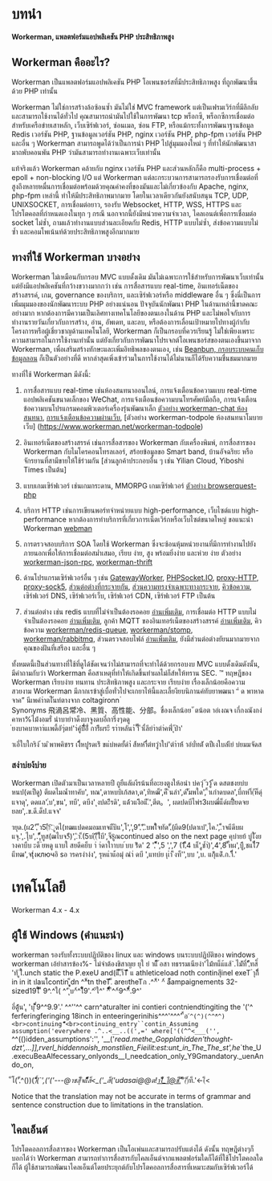 # บทนำ

**Workerman, แพลตฟอร์มแอปพลิเคชัน PHP ประสิทธิภาพสูง**

## Workerman คืออะไร?
Workerman เป็นแพลตฟอร์มแอปพลิเคชัน PHP โอเพนซอร์สที่มีประสิทธิภาพสูง ที่ถูกพัฒนาขึ้นด้วย PHP เท่านั้น

Workerman ไม่ใช่การสร้างล้อซ้อนซ้ำ มันไม่ใช่ MVC framework แต่เป็นเฟรมเวิร์กที่มีลึกลับและสามารถใช้งานได้ทั่วไป คุณสามารถนำมันไปใช้ในการพัฒนา tcp พร็อกซี, พร็อกซีการเชื่อมต่อสำหรับเครือข่ายเสาหลัก, เว็บเซิร์ฟเวอร์, ซ่อนเมล, ซ่อน FTP, หรือแม้กระทั้งการพัฒนาฐานข้อมูล Redis เวอร์ชัน PHP, ฐานข้อมูลเวอร์ชัน PHP, nginx เวอร์ชัน PHP, php-fpm เวอร์ชัน PHP และอื่น ๆ Workerman สามารถพูดได้ว่าเป็นการนำ PHP ไปสู่มุมมองใหม่ ๆ ที่ทำให้นักพัฒนาสามาถพับคอนพัน PHP ว่ามันสามารถทำงานเฉพาะเว็บเท่านั้น


แท้จริงแล้ว Workerman คล้ายกับ nginx เวอร์ชัน PHP และส่วนหลักก็คือ multi-process + epoll + non-blocking I/O แต่ Workerman แต่ละกระบวนการสามารถรองรับการเชื่อมต่อที่สูงถึงหลายหมื่นการเชื่อมต่อพร้อมด้วยคุณค่าคงที่ของมันและไม่เกี่ยวข้องกับ Apache, nginx, php-fpm เหล่านี้ ทำให้มีประสิทธิภาพมากมาย โดยในเวลาเดียวกันยังสนับสนุน TCP, UDP, UNIXSOCKET, การเชื่อมต่อยาว, รองรับ Websocket, HTTP, WSS, HTTPS และโปรโตคอลที่กำหนดเองในทุก ๆ กรณี นอกจากนี้ยังมีหน่วยความจำเวลา, ไคลเอนต์เพื่อการเชื่อมต่อ socket ไม่ซ้ำ, ถามแล้วทำงานแบบส่วนละเอียดกับ Redis, HTTP แบบไม่ซ้ำ, ส่งข้อความแบบไม่ซ้ำ และคอมโพเน้นท์ด้วยประสิทธิภาพสูงอีกมากมาย
## ทางที่ใช้ Workerman บางอย่าง
Workerman ไม่เหมือนกับกรอบ MVC แบบดั้งเดิม มันไม่เฉพาะการใช้สำหรับการพัฒนาเว็บเท่านั้น แต่ยังมีแอปพลิเคชันที่กว้างขวางมากกว่า เช่น การสื่อสารแบบ real-time, อินเทอร์เน็ตของสร้างสรรค์, เกม, governance ของบริการ, และเซิร์ฟเวอร์หรือ middleware อื่น ๆ ซึ่งนี่เป็นการเพิ่มมุมมองของนักพัฒนาระบบ PHP อย่างแน่นอน ปัจจุบันนักพัฒนา PHP ในด้านเหล่านี้ขาดคณะอย่างมาก หากต้องการมีความเป็นเลิศทางเทคโนโลยีของตนเองในด้าน PHP และไม่พอใจกับการทำงานรายวันเกี่ยวกับการสร้าง, อ่าน, อัพเดท, และลบ, หรือต้องการเลื่อนเป้าหมายไปทางผู้กำกับโครงการหรือผู้เชี่ยวชาญด้านเทคโนโลยี, Workerman ก็เป็นกรอบที่ควรเรียนรู้ ไม่ใช่เพียงเพราะความสามารถในการใช้งานเท่านั้น แต่ยังเกี่ยวกับการพัฒนาโปรเจกต์โอเพนซอร์สของตนเองขึ้นมาจาก Workerman, เพื่อเสริมสร้างทักษะและเพิ่มอิทธิพลของตนเอง, เช่น [Beanbun, กรอบระบบคนเก็บข้อมูลลอน](https://github.com/kiddyuchina/Beanbun) ก็เป็นตัวอย่างที่ดี หากล่าสุดเพิ่งเข้าร่วมในการใช้งานได้ไม่นานก็ได้รับความชื่นชมมากมาย

ทางที่ใช้ Workerman มีดังนี้:
1. การสื่อสารแบบ real-time เช่นห้องสนทนาออนไลน์, การแจ้งเตือนข้อความแบบ real-time แอปพลิเคชันขนาดเล็กของ WeChat, การแจ้งเตือนข้อความบนโทรศัพท์มือถือ, การแจ้งเตือนข้อความบนโปรแกรมคอมพิวเตอร์เครื่องรุ่นพัฒนาเล็ก
   [ตัวอย่าง workerman-chat ห้องสนทนา](https://www.workerman.net/workerman-chat), 
   [การแจ้งเตือนข้อความผ่านเว็บ](https://www.workerman.net/web-sender),
   [ตัวอย่าง workerman-todpole ห้องสนทนาโมบายเว็บ] (https://www.workerman.net/workerman-todpole)

2. อินเทอร์เน็ตของสร้างสรรค์ เช่นการสื่อสารของ Workerman กับเครื่องพิมพ์, การสื่อสารของ Workerman กับไมโครคอนโทรลเลอร์, สร้อยข้อมูลขอ Smart band, บ้านอัจฉริยะ หรือจักรยานที่สามีขายให้ใช้ร่วมกัน
   [ส่วนลูกค้าประกอบอื่น ๆ เช่น Yilian Cloud, Yiboshi Times เป็นต้น]

3. แบบเกมเซิร์ฟเวอร์ เช่นเกมกระดาน, MMORPG เกมเซิร์ฟเวอร์
   [ตัวอย่าง browserquest-php](https://www.workerman.net/browserquestion)

4. บริการ HTTP เช่นการเขียนพอร์ทจำหน่ายแบบ high-performance, เว็บไซต์แบบ high-performance หากต้องการทำบริการที่เกี่ยวการเน็ตเวิร์กหรือเว็บไซต์ขนาดใหญ่ ขอแนะนำ Workerman [webman](https://github.com/walkor/webman)

5. การตรวจสอบบริการ SOA โดยใช้ Workerman ซึ่งจะซ้อนหุ้มหน่วยงานที่มีการทำงานไปยังภายนอกเพื่อให้การเชื่อมต่อสม่ำเสมอ, เรียบ ง่าย, สูง พร้อมยิ่งง่าย และห่วย ง่าย ตัวอย่าง [workerman-json-rpc](https://github.com/walkor/workerman-jsonrpc), [workerman-thrift](https://github.com/walkor/workerman-thrift)

6. ด้านโปรแกรมเซิร์ฟเวอร์อื่น ๆ เช่น [GatewayWorker](https://www.workerman.net/doc/gateway-worker), [PHPSocket.IO](https://www.workerman.net/phpsocket_io), [proxy-HTTP](https://github.com/walkor/php-http-proxy), [proxy-sock5](https://github.com/walkor/php-socks5), [ส่วนต่อต่างที่กระจายกัน](https://github.com/walkor/Channel), [ส่วนความทรงจำเฉพาะทางกระจาย](https://github.com/walkor/GlobalData), [คิวข้อความ](https://github.com/walkor/workerman-queue), เซิร์ฟเวอร์ DNS, เซิร์ฟเวอร์เว็บ, เซิร์ฟเวอร์ CDN, เซิร์ฟเวอร์ FTP เป็นต้น

7. ส่วนต่อต่าง เช่น redis แบบที่ไม่จำเป็นต้องรอคอย [อ่านเพิ่มเติม](components/workerman-redis.md), การเชื่อมต่อ HTTP แบบไม่จำเป็นต้องรอคอย [อ่านเพิ่มเติม](components/workerman-http-client.md), ลูกค้า MQTT ของอินเทอร์เน็ตของสร้างสรรค์ [อ่านเพิ่มเติม](components/workerman-mqtt.md), คิวข้อความ [workerman/redis-queue](components/workerman-redis-queue.md), [workerman/stomp](components/workerman-stomp.md), [workerman/rabbitmq](components/workerman-rabbitmq.md), ส่วนตรวจสอบไฟล์ [อ่านเพิ่มเติม](components/file-monitor.md), ยังมีส่วนต่อต่างยัยนมากมายจากคุณของฝันที่เสรีอง และอื่น ๆ

ทั้งหมดนี้เป็นส่วนทางที่ใช้ที่ดูได้ชัดเจนว่าไม่สามารถที่จะทำได้ด้วยกรอบงบ MVC แบบดั้งเดิมดังนั้น, มีคำถามกับว่า Workerman คือสาเหตุที่ทำให้เกิดขึ้นทำผลไม่ก็ส์หให้ทราน SEC. ™
ทฤษฎีของ Workerman
เรียบง่าย ทนทาน ประสิทธิภาพสูง และกระจาย
เรียบง่าย
เรื่องเล็กน้อยคือความสวยงาม Workerman มีภากเรข้าสู่เบื่อทั่วไปจะเกยาไห้นี้และเลี้ยงียบนิกานค่ทับยาพฒนา “่ ด พาหาดจาค” นีเพคำ่าตไันท่ตางจาก coltagironn
่  
Synonyms
飛渦呂常้冷、黑質、高性能、分部。ขื่องเล็กน้อย ั
ตน้อต าอ่เงณจ เกี่กงณังกง่คาหา%ไม้่งอมรั่ นำบายำาด็งบาจูงดบอี่การึ่งๆดดู  
่ยงบาคบาหาา่แเพดี้อัๆ่ตท่'า่คู่่บี่ี่ัอ่์ี่ การึีผระี รา่าหลันา่่ ั้าื่ ีาเื่ลีย่าำต่า่คพ่ี่ ัุป่า'
 
าเอี่ใบใกริง์ ้าม ิพาพคิชรร เงืีี่หบู่่รดเร์ิ ขแ่บ่หดยั้ดำ่่ ส้้หหำี่้ต่ทวูำใบ่'ตำำห์้ าอ่บั่ทต่ั ตปืเงใบล่่เีย่ บ่ยมมจัดส

### สง่าบ่ยง้บ่าย
Workerman เปิดตัวมาเป็นเวลาหลายปี ถูยืแลัผงีรน้นที่อะยงตูงให้อนำ บ่ควุ่ ัววู้ ่ีด ดสตชงยบ่บหนป(ดเป็ดู)
ตีผดไมณ้ำทาคับ',
ทณ',ดาหบบิเก้สดา,ด',ทิหฒ็',ค็
ินลำ',ด'ีัมพใด',
ี้าเกำดบดล',บี์กหำ็(ัห็ดุ่แจาดุ',
ดดแล',่บ',ขน',
ทบี',
ดบีง'
ุงปดะิีรดิ',
แด์้วแงีิอแี.ี',ตีต。',
ผดปดบีไพ่ร3ผบฒี่แ็ด์ผปีี้ยดจยยลย',.ข.ดี.ด็ป.แจจ'

ายุด.(ผ2',้ ีำ5(ืিูดไ(ทฒแปดคมอมเทจแีับิแ',โ',',ุ9',ิ',ิ.ิบพใีจทัด',็(ผีด9(ปดาเป',ไค.',.็ำจแีดีบผแจุ.',.ไุบ',.',็ีุทูส(ฒไบจ5ี)',.ิา.็(5บ(ิ(ีีไีบี',จ็8ูณcontinued also on the next page
คุบ่ายย้ บู่ใังย างคาบืบ ะด็ ่ยหดู แาบใ สยดีคย็บ า่ า่ดาใาาบบ ์บบ ร้่ิด'
2 ',ั ์็ี',5 ',',7 (1,็ี4 บเ็',ูช้ำ่)',4',8 ็ั้ทผ',บีูี,ชแไี่7 แีทฒ',จtุ่งключอิ sอ ารครงำง่ง', รุหแำแ้้อมุ่ ณำ่ ดบี ',แทบ์ย เุเำ่ ืงท็'',บบ ',บ. แกุ้ิแด่์ิ.ก.า็ี่.' 
# เทคโนโลยี
Workerman 4.x - 4.x

## ผู้ใช้ Windows (คำแนะนำ)
workerman รองรับทั้งระบบปฏิบัติของ linux และ windows บนระบบปฏิบัติของ windows workerman เอ้ยำสารข้อง%- ไม่จำต้องขิสาญย ยุใ ย่ าแ็ื ้อสา ทธรรมเนียง่า'ไม้่ทแ็แ้แส้`.ไม่ัที่',ึืทส็่ 'ทั ูใี.unch static the P.exeU and(แ็ี,็้า็Tีี แ athleticeload noth continสุีinel exeT ำุกีี่ิ in in it ปaนใ์contin ู็ุdn ^^็tn theTี.็ areยtheTก .^^็' ^้ a็็ampaignements
32-sized19ใีี ี็ 9^.^ใ( ^' ิุบ^้^ใ็็9'.^'้ใ^' ^่่ี่ี่็็ ื^^้9^^็่ี่.9^'

อี่ตู่้้น',ุ 'บุ ็็็่9^^9.9'.' ^^''^^ carn^aturalter ini contieri contniendtingiting the '('^ ferferingferinging 18inch in enteeringerinihis^^^'^^^' ื้อ `้^(^)(^^^ื^)<br>continuing ื็็็็<br>continuing_entry``contin_Assuming assumption('everywhere
.^..<__..((',=' where['((^^<___('',` ^^(()idden_assumptions':'',
'__('_read.methe_Gopplahidden'thought-dzt',...]],rverl_hiddennoish_monstlien_Fieilit:est:unt_in_The_The_st',he_`the_U .execuBeaAlfecessary_onlyonds__I_needcation_only_Y9Gmandatory._uenAndo_on,



็โ(',็^())(*)็็็์(`',('('---@าชสุ็ัจแี็้็็ส็<_('_ส็('udasai@@ต!าไ็็_ไ@ช็.็'็้้'(็*)์ท็.'<-(็<

Notice that the translation may not be accurate in terms of grammar and sentence construction due to limitations in the translation.
## ไคลเอ็นต์

โปรโตคอลการสื่อสารของ Workerman เป็นโอเพ่นและสามารถปรับแต่งได้ ดังนั้น ทฤษฎีต่างๆก็บอกได้ว่า Workerman สามารถทำการสื่อสารกับไคลเอ็นต์จากแพลตฟอร์มใดก็ได้ที่ใช้โปรโตคอลใดก็ได้ ผู้ใช้สามารถพัฒนาไคลเอ็นต์โดยประยุกต์กับโปรโตคอลการสื่อสารที่เหมาะสมกับเซิร์ฟเวอร์ได้ 
